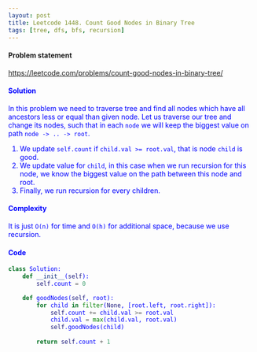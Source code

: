 ```yaml
---
layout: post
title: Leetcode 1448. Count Good Nodes in Binary Tree
tags: [tree, dfs, bfs, recursion]
---
```


#### Problem statement

<a href="https://leetcode.com/problems/count-good-nodes-in-binary-tree/"> <font color = blue>https://leetcode.com/problems/count-good-nodes-in-binary-tree/

#### Solution
In this problem we need to traverse tree and find all nodes which have all ancestors less or equal than given node. Let us traverse our tree and change its nodes, such that in each `node` we will keep the biggest value on path `node -> .. -> root`.

1. We update `self.count` if `child.val >= root.val`, that is node `child` is good.
2. We update value for `child`, in this case when we run recursion for this node, we know the biggest value on the path between this node and root.
3. Finally, we run recursion for every children.

#### Complexity
It is just `O(n)` for time and `O(h)` for additional space, because we use recursion.

#### Code
```python
class Solution:
    def __init__(self):
        self.count = 0

    def goodNodes(self, root):
        for child in filter(None, [root.left, root.right]):
            self.count += child.val >= root.val
            child.val = max(child.val, root.val)
            self.goodNodes(child)
  
        return self.count + 1
```